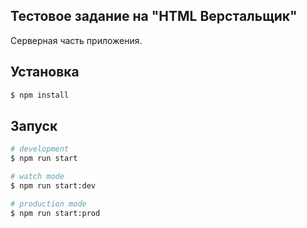 ## Тестовое задание на "HTML Верстальщик"

Серверная часть приложения.

## Установка

```bash
$ npm install
```

## Запуск

```bash
# development
$ npm run start

# watch mode
$ npm run start:dev

# production mode
$ npm run start:prod
```

